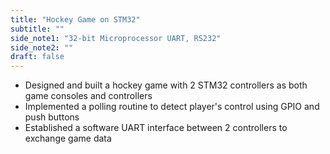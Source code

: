 ```yaml
---
title: "Hockey Game on STM32"
subtitle: ""
side_note1: "32-bit Microprocessor UART, RS232"
side_note2: ""
draft: false
---
```


- Designed and built a hockey game with 2 STM32 controllers as both game consoles and controllers
- Implemented a polling routine to detect player's control using GPIO and push buttons
- Established a software UART interface between 2 controllers to exchange game data